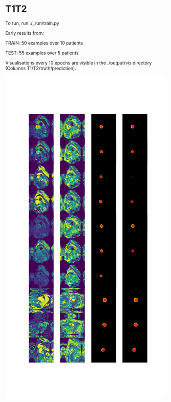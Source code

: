 # T1T2
 
To run, run ./_run/train.py

Early results from:

TRAIN: 50 examples over 10 patients

TEST:  55 examples over 5 patients

Visualisations every 10 epochs are visible in the ./output/vis directory (Columns T1/T2/truth/prediction).

![Epoch 530](https://github.com/jphdotam/T1T2/raw/master/output/vis/001/530.png)
